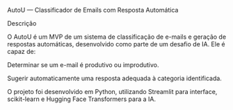 AutoU — Classificador de Emails com Resposta Automática

Descrição

O AutoU é um MVP de um sistema de classificação de e-mails e geração de respostas automáticas, desenvolvido como parte de um desafio de IA.
Ele é capaz de:

Determinar se um e-mail é produtivo ou improdutivo.

Sugerir automaticamente uma resposta adequada à categoria identificada.

O projeto foi desenvolvido em Python, utilizando Streamlit para interface, scikit-learn e Hugging Face Transformers para a IA.